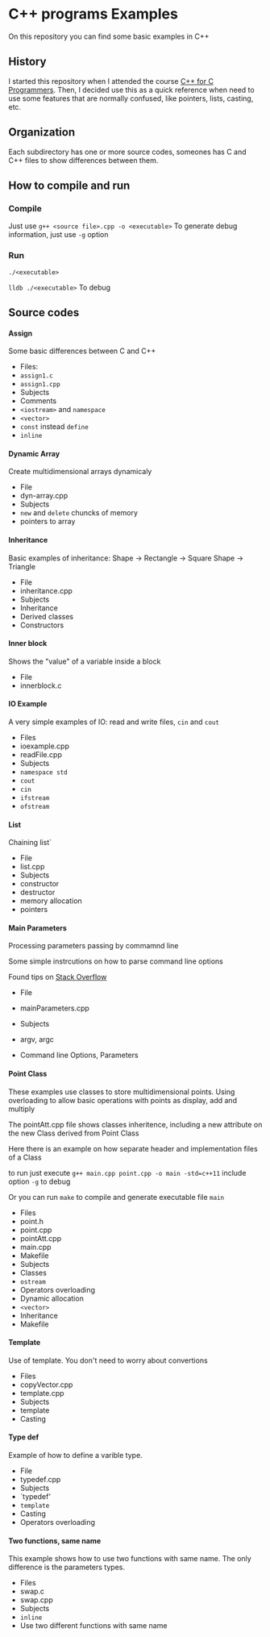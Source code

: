 # C++ programs Examples

On this repository you can find some basic examples in C++

## History

I started this repository when I attended the course [C++ for C Programmers](https://www.coursera.org/learn/c-plus-plus-a/home/welcome "Coursera").
Then, I decided use this as a quick reference when need to use some features that are normally confused, like pointers, lists, casting, etc.
## Organization
Each subdirectory has one or more source codes, someones has C and C++ files to show differences between them.
## How to compile and run
### Compile
Just use `g++ <source file>.cpp -o <executable>` 
To generate debug information, just use `-g` option
### Run
`./<executable>`

`lldb ./<executable>` To debug

## Source codes
#### Assign
Some basic differences between C and C++

* Files: 
 * `assign1.c`
 * `assign1.cpp`
* Subjects
 * Comments
 * `<iostream>` and `namespace`
 * `<vector>`
 * `const` instead `define`
 * `inline`

#### Dynamic Array
Create multidimensional arrays dynamicaly

* File
 * dyn-array.cpp
* Subjects
 * `new` and `delete` chuncks of memory
 * pointers to array

#### Inheritance
Basic examples of inheritance:
 Shape -> Rectangle -> Square
 Shape -> Triangle

* File
 * inheritance.cpp
* Subjects
 * Inheritance
 * Derived classes
 * Constructors

#### Inner block
Shows the "value" of a variable inside a block

* File
 * innerblock.c

#### IO Example
A very simple examples of IO: read and write files, `cin` and `cout`

* Files
 * ioexample.cpp
 * readFile.cpp
* Subjects
 * `namespace std`
 * `cout`
 * `cin`
 * `ifstream`
 * `ofstream`

#### List
Chaining list`

* File
 * list.cpp
* Subjects
 * constructor
 * destructor
 * memory allocation
 * pointers

#### Main Parameters
Processing parameters passing by commamnd line

Some simple instrcutions on how to parse command line options

Found tips on [Stack Overflow](http://stackoverflow.com/questions/865668/how-to-parse-command-line-arguments-in-c)

* File
 * mainParameters.cpp

* Subjects
 * argv, argc
 * Command line Options, Parameters

#### Point Class
These examples use classes to store multidimensional points. 
Using overloading to allow basic operations with points as display, add and multiply

The pointAtt.cpp file shows classes inheritence, including a new attribute on the new Class derived from Point Class

Here there is an example on how separate header and implementation files of a Class

to run just execute `g++ main.cpp point.cpp -o main -std=c++11` include option `-g` to debug

Or you can run `make` to compile and generate executable file `main`

 * Files
  * point.h
  * point.cpp
  * pointAtt.cpp
  * main.cpp
  * Makefile
* Subjects
 * Classes
 * `ostream`
 * Operators overloading
 * Dynamic allocation
 * `<vector>`
 * Inheritance
 * Makefile

#### Template
Use of template. You don't need to worry about convertions

* Files
 * copyVector.cpp
 * template.cpp
* Subjects
 * template
 * Casting

#### Type def
Example of how to define a varible type. 

* File
 * typedef.cpp
* Subjects
 * `typedef'
 * `template`
 * Casting
 * Operators overloading 

#### Two functions, same name
This example shows how to use two functions with same name. The only difference is the parameters types.

* Files
 * swap.c
 * swap.cpp
* Subjects
 * `inline`
 * Use two different functions with same name


